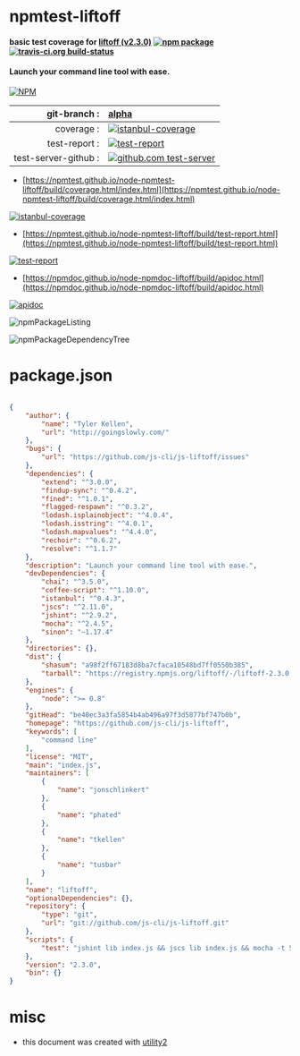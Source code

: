 # npmtest-liftoff

#### basic test coverage for  [liftoff (v2.3.0)](https://github.com/js-cli/js-liftoff)  [![npm package](https://img.shields.io/npm/v/npmtest-liftoff.svg?style=flat-square)](https://www.npmjs.org/package/npmtest-liftoff) [![travis-ci.org build-status](https://api.travis-ci.org/npmtest/node-npmtest-liftoff.svg)](https://travis-ci.org/npmtest/node-npmtest-liftoff)

#### Launch your command line tool with ease.

[![NPM](https://nodei.co/npm/liftoff.png?downloads=true&downloadRank=true&stars=true)](https://www.npmjs.com/package/liftoff)

| git-branch : | [alpha](https://github.com/npmtest/node-npmtest-liftoff/tree/alpha)|
|--:|:--|
| coverage : | [![istanbul-coverage](https://npmtest.github.io/node-npmtest-liftoff/build/coverage.badge.svg)](https://npmtest.github.io/node-npmtest-liftoff/build/coverage.html/index.html)|
| test-report : | [![test-report](https://npmtest.github.io/node-npmtest-liftoff/build/test-report.badge.svg)](https://npmtest.github.io/node-npmtest-liftoff/build/test-report.html)|
| test-server-github : | [![github.com test-server](https://npmtest.github.io/node-npmtest-liftoff/GitHub-Mark-32px.png)](https://npmtest.github.io/node-npmtest-liftoff/build/app/index.html) | | build-artifacts : | [![build-artifacts](https://npmtest.github.io/node-npmtest-liftoff/glyphicons_144_folder_open.png)](https://github.com/npmtest/node-npmtest-liftoff/tree/gh-pages/build)|

- [https://npmtest.github.io/node-npmtest-liftoff/build/coverage.html/index.html](https://npmtest.github.io/node-npmtest-liftoff/build/coverage.html/index.html)

[![istanbul-coverage](https://npmtest.github.io/node-npmtest-liftoff/build/screenCapture.buildCi.browser.%252Ftmp%252Fbuild%252Fcoverage.lib.html.png)](https://npmtest.github.io/node-npmtest-liftoff/build/coverage.html/index.html)

- [https://npmtest.github.io/node-npmtest-liftoff/build/test-report.html](https://npmtest.github.io/node-npmtest-liftoff/build/test-report.html)

[![test-report](https://npmtest.github.io/node-npmtest-liftoff/build/screenCapture.buildCi.browser.%252Ftmp%252Fbuild%252Ftest-report.html.png)](https://npmtest.github.io/node-npmtest-liftoff/build/test-report.html)

- [https://npmdoc.github.io/node-npmdoc-liftoff/build/apidoc.html](https://npmdoc.github.io/node-npmdoc-liftoff/build/apidoc.html)

[![apidoc](https://npmdoc.github.io/node-npmdoc-liftoff/build/screenCapture.buildCi.browser.%252Ftmp%252Fbuild%252Fapidoc.html.png)](https://npmdoc.github.io/node-npmdoc-liftoff/build/apidoc.html)

![npmPackageListing](https://npmtest.github.io/node-npmtest-liftoff/build/screenCapture.npmPackageListing.svg)

![npmPackageDependencyTree](https://npmtest.github.io/node-npmtest-liftoff/build/screenCapture.npmPackageDependencyTree.svg)



# package.json

```json

{
    "author": {
        "name": "Tyler Kellen",
        "url": "http://goingslowly.com/"
    },
    "bugs": {
        "url": "https://github.com/js-cli/js-liftoff/issues"
    },
    "dependencies": {
        "extend": "^3.0.0",
        "findup-sync": "^0.4.2",
        "fined": "^1.0.1",
        "flagged-respawn": "^0.3.2",
        "lodash.isplainobject": "^4.0.4",
        "lodash.isstring": "^4.0.1",
        "lodash.mapvalues": "^4.4.0",
        "rechoir": "^0.6.2",
        "resolve": "^1.1.7"
    },
    "description": "Launch your command line tool with ease.",
    "devDependencies": {
        "chai": "^3.5.0",
        "coffee-script": "^1.10.0",
        "istanbul": "^0.4.3",
        "jscs": "^2.11.0",
        "jshint": "^2.9.2",
        "mocha": "^2.4.5",
        "sinon": "~1.17.4"
    },
    "directories": {},
    "dist": {
        "shasum": "a98f2ff67183d8ba7cfaca10548bd7ff0550b385",
        "tarball": "https://registry.npmjs.org/liftoff/-/liftoff-2.3.0.tgz"
    },
    "engines": {
        "node": ">= 0.8"
    },
    "gitHead": "be40ec3a3fa5854b4ab496a97f3d5877bf747b0b",
    "homepage": "https://github.com/js-cli/js-liftoff",
    "keywords": [
        "command line"
    ],
    "license": "MIT",
    "main": "index.js",
    "maintainers": [
        {
            "name": "jonschlinkert"
        },
        {
            "name": "phated"
        },
        {
            "name": "tkellen"
        },
        {
            "name": "tusbar"
        }
    ],
    "name": "liftoff",
    "optionalDependencies": {},
    "repository": {
        "type": "git",
        "url": "git://github.com/js-cli/js-liftoff.git"
    },
    "scripts": {
        "test": "jshint lib index.js && jscs lib index.js && mocha -t 5000 -b -R spec test/index"
    },
    "version": "2.3.0",
    "bin": {}
}
```



# misc
- this document was created with [utility2](https://github.com/kaizhu256/node-utility2)
